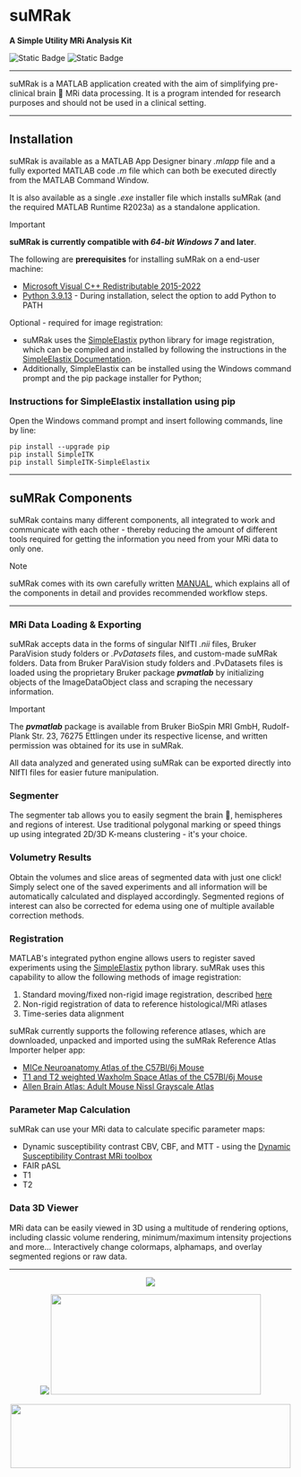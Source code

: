 # suMRak

<b> A Simple Utility MRi Analysis Kit </b>

![Static Badge](https://img.shields.io/badge/MATLAB-R2023a-orange) ![Static Badge](https://img.shields.io/badge/python-3.9-blue)

------------------------------------------------------------------------

suMRak is a MATLAB application created with the aim of simplifying pre-clinical brain :brain: MRi data processing. It is a program intended for research purposes and should not be used in a clinical setting.

------------------------------------------------------------------------

## Installation

suMRak is available as a MATLAB App Designer binary _.mlapp_ file and a fully exported MATLAB code _.m_ file which can both be executed directly from the MATLAB Command Window.

It is also available as a single _.exe_ installer file which installs suMRak (and the required MATLAB Runtime R2023a) as a standalone application.
> [!IMPORTANT]
> **suMRak is currently compatible with _64-bit Windows 7_ and later**.

The following are **prerequisites** for installing suMRak on a end-user machine:
- [Microsoft Visual C++ Redistributable 2015-2022](https://learn.microsoft.com/en-us/cpp/windows/latest-supported-vc-redist?view=msvc-170)
- [Python 3.9.13](https://www.python.org/downloads/release/python-3913/) - During installation, select the option to add Python to PATH

Optional - required for image registration: 
- suMRak uses the [SimpleElastix](https://simpleelastix.github.io/) python library for image registration, which can be compiled and installed by following the instructions in the [SimpleElastix Documentation](https://simpleelastix.readthedocs.io/GettingStarted.html#compiling-on-windows).
- Additionally, SimpleElastix can be installed using the Windows command prompt and the pip package installer for Python;

### Instructions for SimpleElastix installation using pip

Open the Windows command prompt and insert following commands, line by line:

```
pip install --upgrade pip
pip install SimpleITK
pip install SimpleITK-SimpleElastix
```

------------------------------------------------------------------------

## suMRak Components

suMRak contains many different components, all integrated to work and communicate with each other - thereby reducing the amount of different tools required for getting the information you need from your MRi data to only one.
> [!NOTE]
> suMRak comes with its own carefully written [MANUAL](https://github.com/Sternak-Marko/suMRak/blob/main/Manual.pdf), which explains all of the components in detail and provides recommended workflow steps.

------------------------------------------------------------------------

### MRi Data Loading & Exporting

suMRak accepts data in the forms of singular NIfTI _.nii_ files, Bruker ParaVision study folders or _.PvDatasets_ files, and custom-made suMRak folders. Data from Bruker ParaVision study folders 
and .PvDatasets files is loaded using the proprietary Bruker package _**pvmatlab**_ by initializing objects of the ImageDataObject class and scraping the necessary information. 

> [!IMPORTANT]
> The _**pvmatlab**_ package is available from Bruker BioSpin MRI GmbH, Rudolf-Plank Str. 23, 76275 Ettlingen under its respective license, and written permission was obtained for its use in suMRak.

All data analyzed and generated using suMRak can be exported directly into NIfTI files for easier future manipulation.

### Segmenter

The segmenter tab allows you to easily segment the brain :brain:, hemispheres and regions of interest. Use traditional polygonal marking or speed things up using integrated 2D/3D K-means 
clustering - it's your choice.

### Volumetry Results

Obtain the volumes and slice areas of segmented data with just one click! Simply select one of the saved experiments and all information will be automatically calculated and
displayed accordingly. Segmented regions of interest can also be corrected for edema using one of multiple available correction methods.

### Registration
 
MATLAB's integrated python engine allows users to register saved experiments using the [SimpleElastix](https://simpleelastix.github.io/) python library. suMRak uses this capability to allow the following methods of image registration:
1. Standard moving/fixed non-rigid image registration, described [here](https://simpleelastix.readthedocs.io/NonRigidRegistration.html)
2. Non-rigid registration of data to reference histological/MRi atlases
3. Time-series data alignment

suMRak currently supports the following reference atlases, which are downloaded, unpacked and imported using the suMRak Reference Atlas Importer helper app:
- [MICe Neuroanatomy Atlas of the C57Bl/6j Mouse](http://www.mouseimaging.ca/technologies/mouse_atlas/C57Bl6j_mouse_atlas.html)
- [T1 and T2 weighted Waxholm Space Atlas of the C57Bl/6j Mouse](https://www.nitrc.org/frs/?group_id=1088)
- [Allen Brain Atlas: Adult Mouse Nissl Grayscale Atlas](http://help.brain-map.org/display/mousebrain/API)

### Parameter Map Calculation

suMRak can use your MRi data to calculate specific parameter maps:
- Dynamic susceptibility contrast CBV, CBF, and MTT - using the [Dynamic Susceptibility Contrast MRi toolbox](https://github.com/marcocastellaro/dsc-MRi-toolbox)
- FAIR pASL
- T1
- T2

### Data 3D Viewer

MRi data can be easily viewed in 3D using a multitude of rendering options, including classic volume rendering, minimum/maximum intensity projections and more... Interactively change colormaps, alphamaps, and overlay segmented regions or raw data.

 ------------------------------------------------------------------------
 
<p align="center">
  <img src="https://github.com/Sternak-Marko/suMRak/blob/main/resources/splash.png" />
</p>

<p align="center">
  <img src="https://github.com/Sternak-Marko/suMRak/blob/main/resources/unizg.png" />
  <img height = "179px" width = "375px" src="https://github.com/Sternak-Marko/suMRak/blob/main/resources/hrzz.png" />
</p>

<p align="center">
  <img height = "114px" width = "500px" src="https://github.com/Sternak-Marko/suMRak/blob/main/resources/glowlab.png" />
</p>
